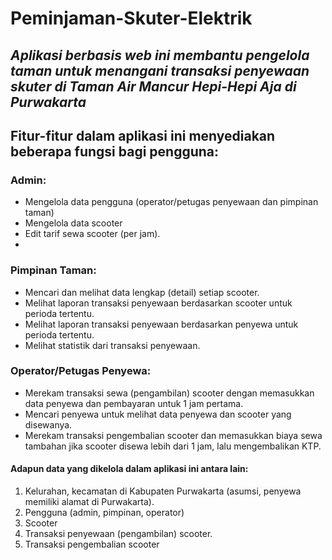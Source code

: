 # Peminjaman-Skuter-Elektrik
## _Aplikasi berbasis web ini membantu pengelola taman untuk menangani transaksi penyewaan skuter di Taman Air Mancur Hepi-Hepi Aja di Purwakarta_

## Fitur-fitur dalam aplikasi ini menyediakan beberapa fungsi bagi pengguna:

### Admin:  
- Mengelola data pengguna (operator/petugas penyewaan dan pimpinan taman)  
- Mengelola data scooter  
- Edit tarif sewa scooter (per jam).
- 
### Pimpinan Taman:  
- Mencari dan melihat data lengkap (detail) setiap scooter.  
- Melihat laporan transaksi penyewaan berdasarkan scooter untuk perioda tertentu.  
- Melihat laporan transaksi penyewaan berdasarkan penyewa untuk perioda tertentu.  
- Melihat statistik dari transaksi penyewaan.
  
### Operator/Petugas Penyewa: 
- Merekam transaksi sewa (pengambilan) scooter dengan memasukkan data penyewa dan pembayaran untuk 1 jam pertama.  
- Mencari penyewa untuk melihat data penyewa dan scooter yang disewanya.
- Merekam transaksi pengembalian scooter dan memasukkan biaya sewa tambahan jika scooter disewa lebih dari 1 jam, lalu mengembalikan KTP.

#### Adapun data yang dikelola dalam aplikasi ini antara lain:  
1) Kelurahan, kecamatan di Kabupaten Purwakarta (asumsi, penyewa memiliki alamat di Purwakarta).  
2) Pengguna (admin, pimpinan, operator)  
3) Scooter 
4) Transaksi penyewaan (pengambilan) scooter.  
5) Transaksi pengembalian scooter 
